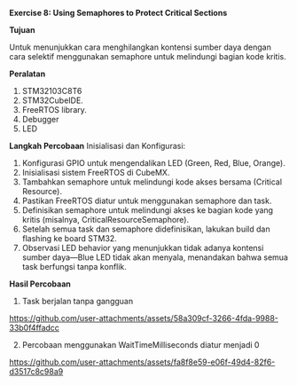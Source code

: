 **Exercise 8: Using Semaphores to Protect Critical Sections**

**Tujuan**

Untuk menunjukkan cara menghilangkan kontensi sumber daya dengan cara selektif menggunakan semaphore untuk melindungi bagian kode kritis.

**Peralatan**

1. STM32103C8T6
2. STM32CubeIDE.
3. FreeRTOS library.
4. Debugger
5. LED

**Langkah Percobaan**
Inisialisasi dan Konfigurasi:

1. Konfigurasi GPIO untuk mengendalikan LED (Green, Red, Blue, Orange).
2. Inisialisasi sistem FreeRTOS di CubeMX.
3. Tambahkan semaphore untuk melindungi kode akses bersama (Critical Resource).
4. Pastikan FreeRTOS diatur untuk menggunakan semaphore dan task.
5. Definisikan semaphore untuk melindungi akses ke bagian kode yang kritis (misalnya, CriticalResourceSemaphore).
6. Setelah semua task dan semaphore didefinisikan, lakukan build dan flashing ke board STM32.
7. Observasi LED behavior yang menunjukkan tidak adanya kontensi sumber daya—Blue LED tidak akan menyala, menandakan bahwa semua task berfungsi tanpa konflik.

**Hasil Percobaan**
1. Task berjalan tanpa gangguan
   

https://github.com/user-attachments/assets/58a309cf-3266-4fda-9988-33b0f4ffadcc


2. Percobaan menggunakan WaitTimeMilliseconds diatur menjadi 0


https://github.com/user-attachments/assets/fa8f8e59-e06f-49d4-82f6-d3517c8c98a9


